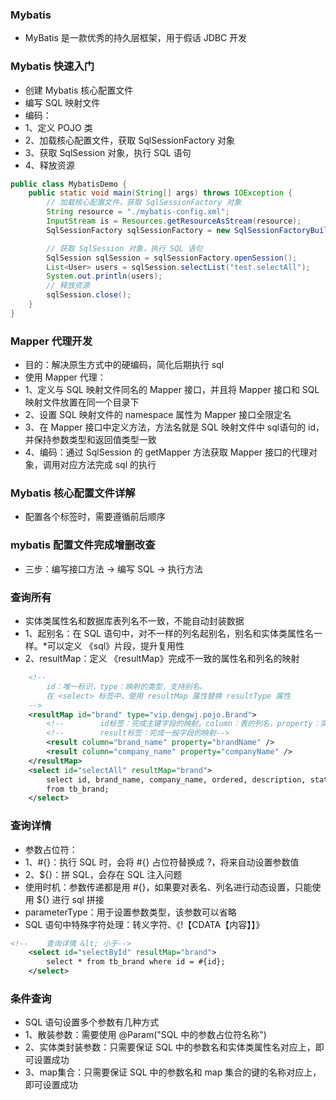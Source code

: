### Mybatis
* MyBatis 是一款优秀的持久层框架，用于假话 JDBC 开发

### Mybatis 快速入门
* 创建 Mybatis 核心配置文件
* 编写 SQL 映射文件
* 编码：
* 1、定义 POJO 类
* 2、加载核心配置文件，获取 SqlSessionFactory 对象
* 3、获取 SqlSession 对象，执行 SQL 语句
* 4、释放资源
```java
public class MybatisDemo {
    public static void main(String[] args) throws IOException {
        // 加载核心配置文件，获取 SqlSessionFactory 对象
        String resource = "./mybatis-config.xml";
        InputStream is = Resources.getResourceAsStream(resource);
        SqlSessionFactory sqlSessionFactory = new SqlSessionFactoryBuilder().build(is);

        // 获取 SqlSession 对象，执行 SQL 语句
        SqlSession sqlSession = sqlSessionFactory.openSession();
        List<User> users = sqlSession.selectList("test.selectAll");
        System.out.println(users);
        // 释放资源
        sqlSession.close();
    }
}
```

### Mapper 代理开发
* 目的：解决原生方式中的硬编码，简化后期执行 sql
* 使用 Mapper 代理：
* 1、定义与 SQL 映射文件同名的 Mapper 接口，并且将 Mapper 接口和 SQL 映射文件放置在同一个目录下
* 2、设置 SQL 映射文件的 namespace 属性为 Mapper 接口全限定名
* 3、在 Mapper 接口中定义方法，方法名就是 SQL 映射文件中 sql语句的 id，并保持参数类型和返回值类型一致
* 4、编码：通过 SqlSession 的 getMapper 方法获取 Mapper 接口的代理对象，调用对应方法完成 sql 的执行

### Mybatis 核心配置文件详解
* 配置各个标签时，需要遵循前后顺序

### mybatis 配置文件完成增删改查
* 三步：编写接口方法 -> 编写 SQL -> 执行方法

### 查询所有
* 实体类属性名和数据库表列名不一致，不能自动封装数据
* 1、起别名：在 SQL 语句中，对不一样的列名起别名，别名和实体类属性名一样。*可以定义 《sql》片段，提升复用性
* 2、resultMap：定义 《resultMap》完成不一致的属性名和列名的映射
```xml
    <!--
        id：唯一标识，type：映射的类型，支持别名。
        在 <select> 标签中，使用 resultMap 属性替换 resultType 属性
    -->
    <resultMap id="brand" type="vip.dengwj.pojo.Brand">
        <!--        id标签：完成主键字段的映射。column：表的列名，property：实体类的属性名-->
        <!--        result标签：完成一般字段的映射-->
        <result column="brand_name" property="brandName" />
        <result column="company_name" property="companyName" />
    </resultMap>
    <select id="selectAll" resultMap="brand">
        select id, brand_name, company_name, ordered, description, status
        from tb_brand;
    </select>
```

### 查询详情
* 参数占位符：
* 1、#{}：执行 SQL 时，会将 #{} 占位符替换成 ?，将来自动设置参数值
* 2、${}：拼 SQL，会存在 SQL 注入问题
* 使用时机：参数传递都是用 #{}，如果要对表名、列名进行动态设置，只能使用 ${} 进行 sql 拼接
* parameterType：用于设置参数类型，该参数可以省略
* SQL 语句中特殊字符处理：转义字符、《!【CDATA【内容】】》
```xml
<!--    查询详情 &lt; 小于-->
    <select id="selectById" resultMap="brand">
        select * from tb_brand where id = #{id};
    </select>
```

### 条件查询
* SQL 语句设置多个参数有几种方式
* 1、散装参数：需要使用 @Param("SQL 中的参数占位符名称")
* 2、实体类封装参数：只需要保证 SQL 中的参数名和实体类属性名对应上，即可设置成功
* 3、map集合：只需要保证 SQL 中的参数名和 map 集合的键的名称对应上，即可设置成功